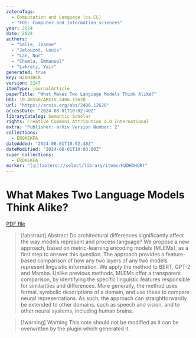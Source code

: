 ```yaml
---
zoteroTags:
  - Computation and Language (cs.CL)
  - "FOS: Computer and information sciences"
year: 2024
date: 2024
authors:
  - "Salle, Jeanne"
  - "Jalouzot, Louis"
  - "Lan, Nur"
  - "Chemla, Emmanuel"
  - "Lakretz, Yair"
generated: true
key: H2DH3HCR
version: 2247
itemType: journalArticle
paperTitle: "What Makes Two Language Models Think Alike?"
DOI: 10.48550/ARXIV.2406.12620
url: "https://arxiv.org/abs/2406.12620"
accessDate: "2024-08-01T10:02:40Z"
libraryCatalog: Semantic Scholar
rights: Creative Commons Attribution 4.0 International
extra: "Publisher: arXiv Version Number: 2"
collections:
  - ERQKEKFA
dateAdded: "2024-08-01T10:02:40Z"
dateModified: "2024-08-01T10:03:00Z"
super_collections:
  - ERQKEKFA
marker: "[🇿](zotero://select/library/items/H2DH3HCR)"
---
```


# What Makes Two Language Models Think Alike?

[PDF file](/Papers/PDFs/Salle%20et%20al.%202024undefined%20-%20What%20Makes%20Two%20Language%20Models%20Think%20Alike.pdf)

> [!abstract] Abstract
> Do architectural differences significantly affect the way models represent and process language? We propose a new approach, based on metric-learning encoding models (MLEMs), as a first step to answer this question. The approach provides a feature-based comparison of how any two layers of any two models represent linguistic information. We apply the method to BERT, GPT-2 and Mamba. Unlike previous methods, MLEMs offer a transparent comparison, by identifying the specific linguistic features responsible for similarities and differences. More generally, the method uses formal, symbolic descriptions of a domain, and use these to compare neural representations. As such, the approach can straightforwardly be extended to other domains, such as speech and vision, and to other neural systems, including human brains.

>[!warning] Warning
> This note should not be modified as it can be overwritten by the plugin which generated it.

